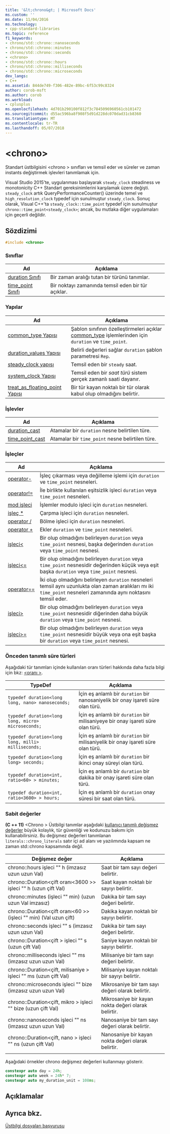 ```yaml
---
title: '&lt;chrono&gt; | Microsoft Docs'
ms.custom: ''
ms.date: 11/04/2016
ms.technology:
- cpp-standard-libraries
ms.topic: reference
f1_keywords:
- chrono/std::chrono::nanoseconds
- chrono/std::chrono::minutes
- chrono/std::chrono::seconds
- <chrono>
- chrono/std::chrono::hours
- chrono/std::chrono::milliseconds
- chrono/std::chrono::microseconds
dev_langs:
- C++
ms.assetid: 844de749-f306-482e-89bc-6f53c99c8324
author: corob-msft
ms.author: corob
ms.workload:
- cplusplus
ms.openlocfilehash: 4d701b290100f812f3c7845096960561cb101472
ms.sourcegitcommit: d55ac596ba8f908f5d91d228dc070dad31cb8360
ms.translationtype: MT
ms.contentlocale: tr-TR
ms.lasthandoff: 05/07/2018
---
```

# <a name="ltchronogt"></a>&lt;chrono&gt;

Standart üstbilgisini \<chrono > sınıfları ve temsil eder ve süreler ve zaman instants değiştirmek işlevleri tanımlamak için.

Visual Studio 2015'te, uygulanması başlayarak `steady_clock` steadiness ve monotonicity C++ Standart gereksinimlerini karşılamak üzere değişti. `steady_clock` artık QueryPerformanceCounter() üzerinde temel ve `high_resolution_clock` typedef için sunulmuştur `steady_clock`. Sonuç olarak, Visual C++'ta `steady_clock::time_point` typedef için sunulmuştur `chrono::time_point<steady_clock>`; ancak, bu mutlaka diğer uygulamaları için geçerli değildir.

## <a name="syntax"></a>Sözdizimi

```cpp
#include <chrono>
```

### <a name="classes"></a>Sınıflar

|Ad|Açıklama|
|----------|-----------------|
|[duration Sınıfı](../standard-library/duration-class.md)|Bir zaman aralığı tutan bir türünü tanımlar.|
|[time_point Sınıfı](../standard-library/time-point-class.md)|Bir noktayı zamanında temsil eden bir tür açıklar.|

### <a name="structs"></a>Yapılar

|Ad|Açıklama|
|----------|-----------------|
|[common_type Yapısı](../standard-library/common-type-structure.md)|Şablon sınıfının özelleştirmeleri açıklar [common_type](../standard-library/common-type-class.md) işlemlerinden için `duration` ve `time_point`.|
|[duration_values Yapısı](../standard-library/duration-values-structure.md)|Belirli değerleri sağlar `duration` şablon parametresi `Rep`.|
|[steady_clock yapısı](../standard-library/steady-clock-struct.md)|Temsil eden bir `steady` saat.|
|[system_clock Yapısı](../standard-library/system-clock-structure.md)|Temsil eden bir *saat türü* sistem gerçek zamanlı saati dayanır.|
|[treat_as_floating_point Yapısı](../standard-library/treat-as-floating-point-structure.md)|Bir tür kayan noktalı bir tür olarak kabul olup olmadığını belirtir.|

### <a name="functions"></a>İşlevler

|Ad|Açıklama|
|----------|-----------------|
|[duration_cast](../standard-library/chrono-functions.md#duration_cast)|Atamalar bir `duration` nesne belirtilen türe.|
|[time_point_cast](../standard-library/chrono-functions.md#time_point_cast)|Atamalar bir `time_point` nesne belirtilen türe.|

### <a name="operators"></a>İşleçler

|Ad|Açıklama|
|----------|-----------------|
|[operator-](../standard-library/chrono-operators.md#operator-)|İşleç çıkarması veya değilleme işlemi için `duration` ve `time_point` nesneleri.|
|[operator!=](../standard-library/chrono-operators.md#op_neq)|İle birlikte kullanılan eşitsizlik işleci `duration` veya `time_point` nesneleri.|
|[mod işleci](../standard-library/chrono-operators.md#op_modulo)|İşlemler modulo işleci için `duration` nesneleri.|
|[işleç *](../standard-library/chrono-operators.md#op_star)|Çarpma işleci için `duration` nesneleri.|
|[operator /](../standard-library/chrono-operators.md#op_div)|Bölme işleci için `duration` nesneleri.|
|[operator +](../standard-library/chrono-operators.md#op_add)|Ekler `duration` ve `time_point` nesneleri.|
|[işleci&lt;](../standard-library/chrono-operators.md#op_lt)|Bir olup olmadığını belirleyen `duration` veya `time_point` nesnesi, başka değerinden `duration` veya `time_point` nesnesi.|
|[işleci&lt;=](../standard-library/chrono-operators.md#op_lt_eq)|Bir olup olmadığını belirleyen `duration` veya `time_point` nesnesidir değerinden küçük veya eşit başka `duration` veya `time_point` nesnesi.|
|[operator==](../standard-library/chrono-operators.md#op_eq_eq)|İki olup olmadığını belirleyen `duration` nesneleri temsil aynı uzunlukta olan zaman aralıkları mı iki `time_point` nesneleri zamanında aynı noktasını temsil eder.|
|[işleci&gt;](../standard-library/chrono-operators.md#op_gt)|Bir olup olmadığını belirleyen `duration` veya `time_point` nesnesidir diğerinden daha büyük `duration` veya `time_point` nesnesi.|
|[işleci&gt;=](../standard-library/chrono-operators.md#op_gt_eq)|Bir olup olmadığını belirleyen `duration` veya `time_point` nesnesidir büyük veya ona eşit başka bir `duration` veya `time_point` nesnesi.|

### <a name="predefined-duration-types"></a>Önceden tanımlı süre türleri

Aşağıdaki tür tanımları içinde kullanılan oranı türleri hakkında daha fazla bilgi için bkz: [ \<oranı >](../standard-library/ratio.md).

|TypeDef|Açıklama|
|-------------|-----------------|
|`typedef duration<long long, nano> nanoseconds;`|İçin eş anlamlı bir `duration` bir nanosaniyelik bir onay işareti süre olan türü.|
|`typedef duration<long long, micro> microseconds;`|İçin eş anlamlı bir `duration` bir milisaniyeye bir onay işareti süre olan türü.|
|`typedef duration<long long, milli> milliseconds;`|İçin eş anlamlı bir `duration` bir milisaniyelik bir onay işareti süre olan türü.|
|`typedef duration<long long> seconds;`|İçin eş anlamlı bir `duration` bir ikinci onay süreyi olan türü.|
|`typedef duration<int, ratio<60> > minutes;`|İçin eş anlamlı bir `duration` bir dakika bir onay işareti süre olan türü.|
|`typedef duration<int, ratio<3600> > hours;`|İçin eş anlamlı bir `duration` onay süresi bir saat olan türü.|

### <a name="literals"></a>Sabit değerler

**(C ++ 11)**  \<Chrono > Üstbilgi tanımlar aşağıdaki [kullanıcı tanımlı değişmez değerler](../cpp/user-defined-literals-cpp.md) büyük kolaylık, tür güvenliği ve kodunuzu bakımı için kullanabilirsiniz. Bu değişmez değerleri tanımlanan `literals::chrono_literals` satır içi ad alanı ve yazılımında kapsam ne zaman std::chrono kapsamında değil.

|Değişmez değer|Açıklama|
|-------------|-----------------|
|chrono::hours işleci "" h (imzasız uzun uzun Val)|Saat bir tam sayı değeri belirtir.|
|chrono::Duration\<çift oranı\<3600 >> işleci "" h (uzun çift Val)|Saat kayan noktalı bir sayıyı belirtir.|
|chrono::minutes (işleci "" min) (uzun uzun Val imzasız)|Dakika bir tam sayı değeri belirtir.|
|chrono::Duration\<çift oranı\<60 >> (işleci "" min) (Val uzun çift)|Dakika kayan noktalı bir sayıyı belirtir.|
|chrono::seconds işleci "" s (imzasız uzun uzun Val)|Dakika bir tam sayı değeri belirtir.|
|chrono::Duration\<çift > işleci "" s (uzun çift Val)|Saniye kayan noktalı bir sayıyı belirtir.|
|chrono::milliseconds işleci "" ms (imzasız uzun uzun Val)|Milisaniye bir tam sayı değeri belirtir.|
|chrono::Duration\<çift, milisaniye > işleci "" ms (uzun çift Val)|Milisaniye kayan noktalı bir sayıyı belirtir.|
|chrono::microseconds işleci "" bize (imzasız uzun uzun Val)|Mikrosaniye bir tam sayı değeri olarak belirtir.|
|chrono::Duration\<çift, mikro > işleci "" bize (uzun çift Val)|Mikrosaniye bir kayan nokta değeri olarak belirtir.|
|chrono::nanoseconds işleci "" ns (imzasız uzun uzun Val)|Nanosaniye bir tam sayı değeri olarak belirtir.|
|chrono::Duration\<çift, nano > işleci "" ns (uzun çift Val)|Nanosaniye bir kayan nokta değeri olarak belirtir.|
|||

Aşağıdaki örnekler chrono değişmez değerleri kullanmayı gösterir.

```cpp
constexpr auto day = 24h;
constexpr auto week = 24h* 7;
constexpr auto my_duration_unit = 108ms;
```

## <a name="remarks"></a>Açıklamalar

## <a name="see-also"></a>Ayrıca bkz.

[Üstbilgi dosyaları başvurusu](../standard-library/cpp-standard-library-header-files.md)<br/>

